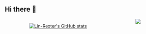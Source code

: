 ## Hi there 👋

<div style="display:flex;align-items:start;justify-content:space-around;">

[![Lin-Rexter's GitHub stats](https://github-readme-stats.vercel.app/api?username=Lin-Rexter&show=reviews,discussions_started,discussions_answered,prs_merged,prs_merged_percentage&show_icons=true&rank_icon=github&theme=tokyonight&border_color=42dfeb&ring_color=ebb042&border_radius=6)](https://github.com/anuraghazra/github-readme-stats)

<a href="https://github.com/anuraghazra/github-readme-stats">
	<img 
		align="center"
		src="https://github-readme-stats.vercel.app/api/top-langs/?username=Lin-Rexter&layout=donut&theme=one_dark_pro&border_radius=6&border_color=a2dec9&langs_count=10"
	/>
</a>

</div>